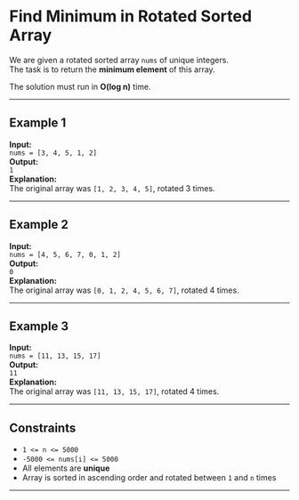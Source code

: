 # Find Minimum in Rotated Sorted Array

We are given a rotated sorted array `nums` of unique integers.  
The task is to return the **minimum element** of this array.  

The solution must run in **O(log n)** time.

---

## Example 1
**Input:**  
`nums = [3, 4, 5, 1, 2]`  
**Output:**  
`1`  
**Explanation:**  
The original array was `[1, 2, 3, 4, 5]`, rotated 3 times.

---

## Example 2
**Input:**  
`nums = [4, 5, 6, 7, 0, 1, 2]`  
**Output:**  
`0`  
**Explanation:**  
The original array was `[0, 1, 2, 4, 5, 6, 7]`, rotated 4 times.

---

## Example 3
**Input:**  
`nums = [11, 13, 15, 17]`  
**Output:**  
`11`  
**Explanation:**  
The original array was `[11, 13, 15, 17]`, rotated 4 times.

---

## Constraints
- `1 <= n <= 5000`  
- `-5000 <= nums[i] <= 5000`  
- All elements are **unique**  
- Array is sorted in ascending order and rotated between `1` and `n` times  

---
